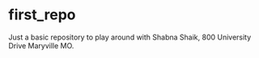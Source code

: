 # first_repo
Just a basic repository to play around with
Shabna Shaik, 800 University Drive Maryville MO.
